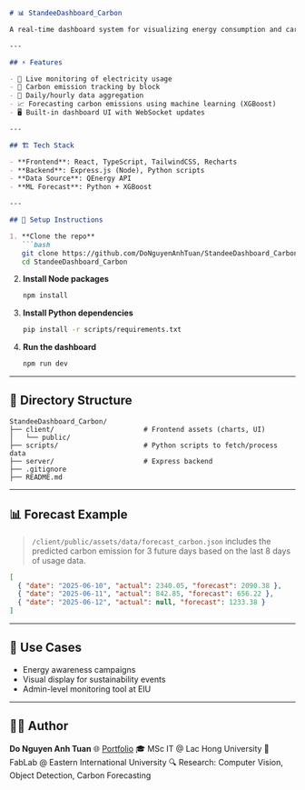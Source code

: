 ````markdown
# 📊 StandeeDashboard_Carbon

A real-time dashboard system for visualizing energy consumption and carbon emission data across multiple EIU blocks. It fetches data from the QEnergy API and presents it with dynamic charts and live status indicators.

---

## ⚡ Features

- 🔌 Live monitoring of electricity usage
- 🌱 Carbon emission tracking by block
- 📅 Daily/hourly data aggregation
- 📈 Forecasting carbon emissions using machine learning (XGBoost)
- 🖥 Built-in dashboard UI with WebSocket updates

---

## 🏗️ Tech Stack

- **Frontend**: React, TypeScript, TailwindCSS, Recharts
- **Backend**: Express.js (Node), Python scripts
- **Data Source**: QEnergy API
- **ML Forecast**: Python + XGBoost

---

## 🔧 Setup Instructions

1. **Clone the repo**  
   ```bash
   git clone https://github.com/DoNguyenAnhTuan/StandeeDashboard_Carbon.git
   cd StandeeDashboard_Carbon
````

2. **Install Node packages**

   ```bash
   npm install
   ```

3. **Install Python dependencies**

   ```bash
   pip install -r scripts/requirements.txt
   ```

4. **Run the dashboard**

   ```bash
   npm run dev
   ```

---

## 📁 Directory Structure

```
StandeeDashboard_Carbon/
├── client/                      # Frontend assets (charts, UI)
│   └── public/
├── scripts/                     # Python scripts to fetch/process data
├── server/                      # Express backend
├── .gitignore
├── README.md
```

---

## 📊 Forecast Example

> `/client/public/assets/data/forecast_carbon.json` includes the predicted carbon emission for 3 future days based on the last 8 days of usage data.

```json
[
  { "date": "2025-06-10", "actual": 2340.05, "forecast": 2090.38 },
  { "date": "2025-06-11", "actual": 842.85, "forecast": 656.22 },
  { "date": "2025-06-12", "actual": null, "forecast": 1233.38 }
]
```

---

## 📌 Use Cases

* Energy awareness campaigns
* Visual display for sustainability events
* Admin-level monitoring tool at EIU

---

## 🧑‍💻 Author

**Do Nguyen Anh Tuan**
🌐 [Portfolio](https://donguyenanhtuan.github.io/AnhTuan-Portfolio/)
🎓 MSc IT @ Lac Hong University
🏢 FabLab @ Eastern International University
🔍 Research: Computer Vision, Object Detection, Carbon Forecasting

